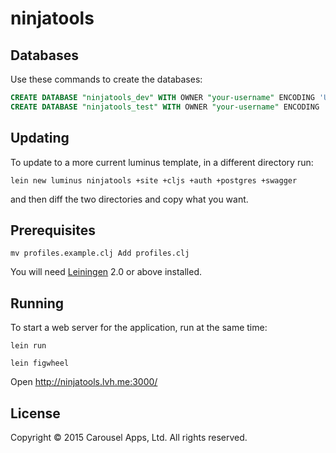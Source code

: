 # ninjatools

## Databases

Use these commands to create the databases:

```sql
CREATE DATABASE "ninjatools_dev" WITH OWNER "your-username" ENCODING 'UTF8';
CREATE DATABASE "ninjatools_test" WITH OWNER "your-username" ENCODING 'UTF8';
```

## Updating

To update to a more current luminus template, in a different directory run:

```
lein new luminus ninjatools +site +cljs +auth +postgres +swagger
```

and then diff the two directories and copy what you want.

## Prerequisites

    mv profiles.example.clj Add profiles.clj

You will need [Leiningen][1] 2.0 or above installed.

[1]: https://github.com/technomancy/leiningen

## Running

To start a web server for the application, run at the same time:

    lein run

    lein figwheel

Open http://ninjatools.lvh.me:3000/

## License

Copyright © 2015 Carousel Apps, Ltd. All rights reserved.
